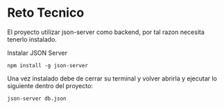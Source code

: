 # Reto Tecnico

El proyecto utilizar json-server como backend, por tal razon necesita tenerlo instalado.

Instalar JSON Server 

```
npm install -g json-server
```
Una vez instalado debe de cerrar su terminal y volver abrirla y ejecutar lo siguiente dentro del proyecto:

```
json-server db.json
```

